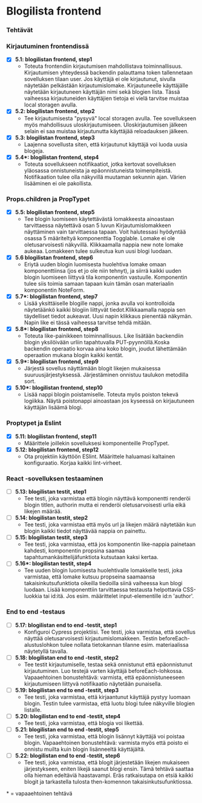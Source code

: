 # Blogilista frontend

### Tehtävät

### Kirjautuminen frontendissä
* [x] **5.1: blogilistan frontend, step1**
  * Toteuta frontendiin kirjautumisen mahdollistava toiminnallisuus. Kirjautumisen yhteydessä backendin palauttama token tallennetaan sovelluksen tilaan user. Jos käyttäjä ei ole kirjautunut, sivulla näytetään pelkästään kirjautumislomake. Kirjautuneelle käyttäjälle näytetään kirjautuneen käyttäjän nimi sekä blogien lista. Tässä vaiheessa kirjautuneiden käyttäjien tietoja ei vielä tarvitse muistaa local storagen avulla.
* [x] **5.2: blogilistan frontend, step2**
  * Tee kirjautumisesta "pysyvä" local storagen avulla. Tee sovellukseen myös mahdollisuus uloskirjautumiseen. Uloskirjautumisen jälkeen selain ei saa muistaa kirjautunutta käyttäjää reloadauksen jälkeen.
* [x] **5.3: blogilistan frontend, step3**
  * Laajenna sovellusta siten, että kirjautunut käyttäjä voi luoda uusia blogeja.
* [x] **5.4\*: blogilistan frontend, step4**
  * Toteuta sovellukseen notifikaatiot, jotka kertovat sovelluksen yläosassa onnistuneista ja epäonnistuneista toimenpiteistä. Notifikaation tulee olla näkyvillä muutaman sekunnin ajan. Värien lisääminen ei ole pakollista.


### Props.children ja PropTypet
* [x] **5.5: blogilistan frontend, step5**
  * Tee blogin luomiseen käytettävästä lomakkeesta ainoastaan tarvittaessa näytettävä osan 5 luvun Kirjautumislomakkeen näyttäminen vain tarvittaessa tapaan. Voit halutessasi hyödyntää osassa 5 määriteltyä komponenttia Togglable. Lomake ei ole oletusarvoisesti näkyvillä. Klikkaamalla nappia new note lomake aukeaa. Lomakkeen tulee sulkeutua kun uusi blogi luodaan.
* [x] **5.6 blogilistan frontend, step6**
  * Eriytä uuden blogin luomisesta huolehtiva lomake omaan komponenttiinsa (jos et jo ole niin tehnyt), ja siirrä kaikki uuden blogin luomiseen liittyvä tila komponentin vastuulle. Komponentin tulee siis toimia samaan tapaan kuin tämän osan materiaalin komponentin NoteForm.
* [x] **5.7\*: blogilistan frontend, step7**
  * Lisää yksittäiselle blogille nappi, jonka avulla voi kontrolloida näytetäänkö kaikki blogiin liittyvät tiedot.Klikkaamalla nappia sen täydelliset tiedot aukeavat. Uusi napin klikkaus pienentää näkymän. Napin like ei tässä vaiheessa tarvitse tehdä mitään.
* [x] **5.8\*: blogilistan frontend, step8**
  * Toteuta like-painikkeen toiminnallisuus. Like lisätään backendiin blogin yksilöivään urliin tapahtuvalla PUT-pyynnöllä.Koska backendin operaatio korvaa aina koko blogin, joudut lähettämään operaation mukana blogin kaikki kentät.
* [x] **5.9\*: blogilistan frontend, step9**
  * Järjestä sovellus näyttämään blogit likejen mukaisessa suuruusjärjestyksessä. Järjestäminen onnistuu taulukon metodilla sort.
* [x] **5.10\*: blogilistan frontend, step10**
  * Lisää nappi blogin poistamiselle. Toteuta myös poiston tekevä logiikka. Näytä poistonappi ainoastaan jos kyseessä on kirjautuneen käyttäjän lisäämä blogi.


### Proptypet ja Eslint
* [x] **5.11: blogilistan frontend, step11**
  * Määrittele joillekin sovelluksesi komponenteille PropTypet.
* [x] **5.12: blogilistan frontend, step12**
  * Ota projektiin käyttöön ESlint. Määrittele haluamasi kaltainen konfiguraatio. Korjaa kaikki lint-virheet.


### React -sovelluksen testaaminen
* [ ] **5.13: blogilistan testit, step1**
  * Tee testi, joka varmistaa että blogin näyttävä komponentti renderöi blogin titlen, authorin mutta ei renderöi oletusarvoisesti urlia eikä likejen määrää.
* [ ] **5.14: blogilistan testit, step2**
  * Tee testi, joka varmistaa että myös url ja likejen määrä näytetään kun blogin kaikki tiedot näyttävää nappia on painettu.
* [ ] **5.15: blogilistan testit, step3**
  * Tee testi, joka varmistaa, että jos komponentin like-nappia painetaan kahdesti, komponentin propsina saamaa tapahtumankäsittelijäfunktiota kutsutaan kaksi kertaa.
* [ ] **5.16\*: blogilistan testit, step4**
  * Tee uuden blogin luomisesta huolehtivalle lomakkelle testi, joka varmistaa, että lomake kutsuu propseina saamaansa takaisinkutsufunktiota oikeilla tiedoilla siinä vaiheessa kun blogi luodaan. Lisää komponenttiin tarvittaessa testausta helpottavia CSS-luokkia tai id:itä. Jos esim. määrittelet input-elementille id:n 'author'.

### End to end -testaus
* [ ] **5.17: blogilistan end to end -testit, step1**
  * Konfiguroi Cypress projektiisi. Tee testi, joka varmistaa, että sovellus näyttää oletusarvoisesti kirjautumislomakkeen. Testin beforeEach-alustuslohkon tulee nollata tietokannan tilanne esim. materiaalissa näytetyllä tavalla.
* [ ] **5.18: blogilistan end to end -testit, step2**
  * Tee testit kirjautumiselle, testaa sekä onnistunut että epäonnistunut kirjautuminen. Luo testejä varten käyttäjä beforeEach-lohkossa. Vapaaehtoinen bonustehtävä: varmista, että epäonnistuneeseen kirjautumiseen liittyvä notifikaatio näytetään punaisella.
* [ ] **5.19: blogilistan end to end -testit, step3**
  * Tee testi, joka varmistaa, että kirjaantunut käyttäjä pystyy luomaan blogin. Testin tulee varmistaa, että luotu blogi tulee näkyville blogien listalle.
* [ ] **5.20: blogilistan end to end -testit, step4**
  * Tee testi, joka varmistaa, että blogia voi likettää.
* [ ] **5.21: blogilistan end to end -testit, step5**
  * Tee testi, joka varmistaa, että blogin lisännyt käyttäjä voi poistaa blogin. Vapaaehtoinen bonustehtävä: varmista myös että poisto ei onnistu muilta kuin blogin lisänneeltä käyttäjältä.
* [ ] **5.22: blogilistan end to end -testit, step6**
  * Tee testi, joka varmistaa, että blogit järjestetään likejen mukaiseen järjestykseen, eniten likejä saanut blogi ensin. Tämä tehtävä saattaa olla hieman edeltäviä haastavampi. Eräs ratkaisutapa on etsiä kaikki blogit ja tarkastella tulosta then-komennon takaisinkutsufunktiossa.

\* = vapaaehtoinen tehtävä